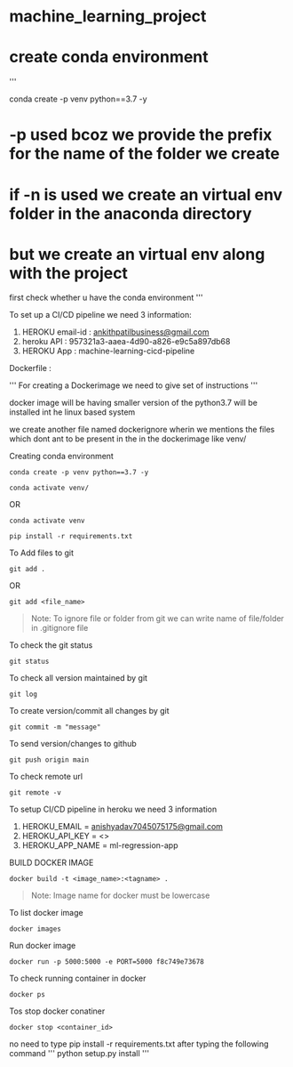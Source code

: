 # machine_learning_project

# create conda environment
'''

conda create -p venv python==3.7 -y

# -p used bcoz we provide the prefix for the name of the folder we create
# if -n is used we create an virtual env folder in the anaconda directory 

# but we create an virtual env along with the project 

first check whether u have the conda environment
''' 

To set up a CI/CD pipeline we need 3 information:
1. HEROKU email-id : ankithpatilbusiness@gmail.com
2. heroku API : 957321a3-aaea-4d90-a826-e9c5a897db68
3. HEROKU App : machine-learning-cicd-pipeline



Dockerfile :

''' For creating a Dockerimage we need to give set of instructions '''

docker image will be having smaller version of the python3.7 will be installed int he linux based system 

we create another file named dockerignore wherin we mentions the files which dont ant to be present in the in the dockerimage
like venv/


Creating conda environment
```
conda create -p venv python==3.7 -y
```
```
conda activate venv/
```
OR 
```
conda activate venv
```

```
pip install -r requirements.txt
```

To Add files to git
```
git add .
```

OR
```
git add <file_name>
```

> Note: To ignore file or folder from git we can write name of file/folder in .gitignore file

To check the git status 
```
git status
```
To check all version maintained by git
```
git log
```

To create version/commit all changes by git
```
git commit -m "message"
```

To send version/changes to github
```
git push origin main
```

To check remote url 
```
git remote -v
```

To setup CI/CD pipeline in heroku we need 3 information
1. HEROKU_EMAIL = anishyadav7045075175@gmail.com
2. HEROKU_API_KEY = <>
3. HEROKU_APP_NAME = ml-regression-app

BUILD DOCKER IMAGE
```
docker build -t <image_name>:<tagname> .
```
> Note: Image name for docker must be lowercase


To list docker image
```
docker images
```

Run docker image
```
docker run -p 5000:5000 -e PORT=5000 f8c749e73678
```

To check running container in docker
```
docker ps
```

Tos stop docker conatiner
```
docker stop <container_id>
```

no need to type pip install -r requirements.txt after typing the following command
'''
python setup.py install
'''